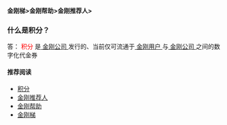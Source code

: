 #### 金刚梯>金刚帮助>金刚推荐人>
### 什么是积分？
答：<font color="red"> 积分 </font>是[ 金刚公司 ](https://a2zitpro.github.io/web/a2zitpro)发行的、当前仅可流通于[ 金刚用户 ](https://a2zitpro.github.io/web/kkuser)与[ 金刚公司 ](https://a2zitpro.github.io/web/a2zitpro)之间的数字化代金券


#### 推荐阅读
- [积分](https://a2zitpro.github.io/web/list_kkpoint)
- [金刚推荐人](https://a2zitpro.github.io/web/列表-金刚推荐人及相关问题)
- [金刚帮助](https://a2zitpro.github.io/web/list_helpkkvpn)
- [金刚梯](https://a2zitpro.github.io/web/dlb)
